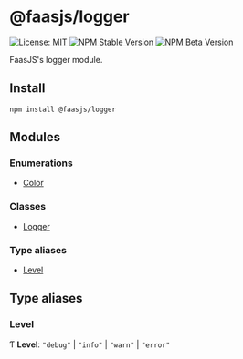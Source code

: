 # @faasjs/logger

[![License: MIT](https://img.shields.io/npm/l/@faasjs/logger.svg)](https://github.com/faasjs/faasjs/blob/main/packages/faasjs/logger/LICENSE)
[![NPM Stable Version](https://img.shields.io/npm/v/@faasjs/logger/stable.svg)](https://www.npmjs.com/package/@faasjs/logger)
[![NPM Beta Version](https://img.shields.io/npm/v/@faasjs/logger/beta.svg)](https://www.npmjs.com/package/@faasjs/logger)

FaasJS's logger module.

## Install

    npm install @faasjs/logger
## Modules

### Enumerations

- [Color](enums/Color.md)

### Classes

- [Logger](classes/Logger.md)

### Type aliases

- [Level](#level)

## Type aliases

### Level

Ƭ **Level**: ``"debug"`` \| ``"info"`` \| ``"warn"`` \| ``"error"``
